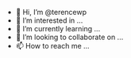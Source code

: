 - 👋 Hi, I’m @terencewp
- 👀 I’m interested in ...
- 🌱 I’m currently learning ...
- 💞️ I’m looking to collaborate on ...
- 📫 How to reach me ...

<!---
terencewp/terencewp is a ✨ special ✨ repository because its `README.md` (this file) appears on your GitHub profile.
You can click the Preview link to take a look at your changes.
--->
